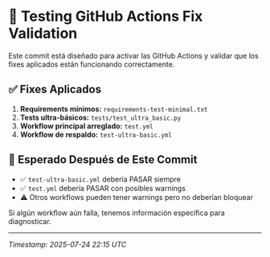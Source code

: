 # 🧪 Testing GitHub Actions Fix Validation

Este commit está diseñado para activar las GitHub Actions y validar que los fixes aplicados están funcionando correctamente.

## ✅ Fixes Aplicados

1. **Requirements mínimos:** `requirements-test-minimal.txt`
2. **Tests ultra-básicos:** `tests/test_ultra_basic.py`
3. **Workflow principal arreglado:** `test.yml` 
4. **Workflow de respaldo:** `test-ultra-basic.yml`

## 🎯 Esperado Después de Este Commit

- ✅ `test-ultra-basic.yml` debería PASAR siempre
- ✅ `test.yml` debería PASAR con posibles warnings
- ⚠️ Otros workflows pueden tener warnings pero no deberían bloquear

Si algún workflow aún falla, tenemos información específica para diagnosticar.

---
*Timestamp: 2025-07-24 22:15 UTC*
